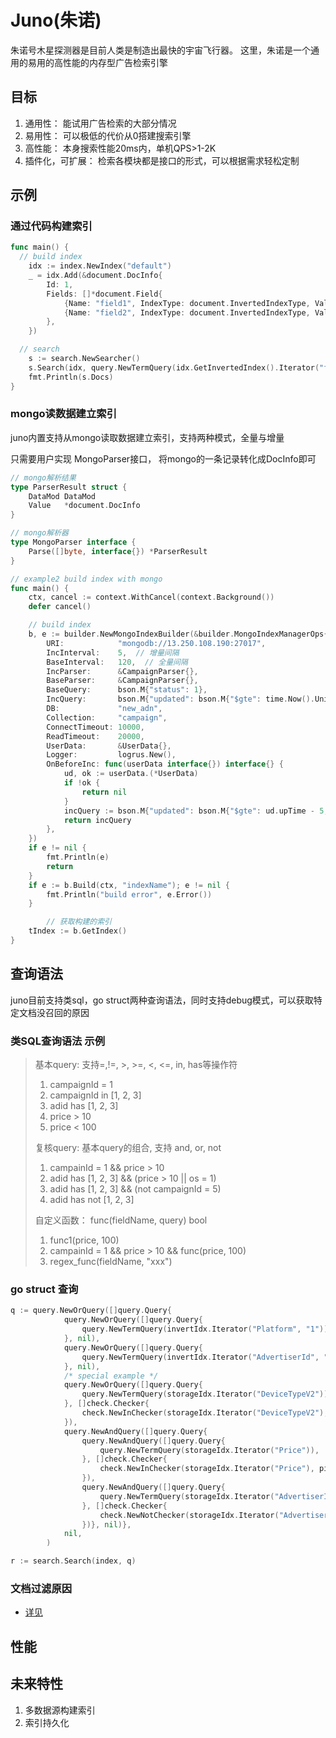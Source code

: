 # Juno(朱诺)
朱诺号木星探测器是目前人类是制造出最快的宇宙飞行器。
这里，朱诺是一个通用的易用的高性能的内存型广告检索引擎

## 目标

1. 通用性： 能试用广告检索的大部分情况
2. 易用性： 可以极低的代价从0搭建搜索引擎
3. 高性能： 本身搜索性能20ms内，单机QPS>1-2K
4. 插件化，可扩展： 检索各模块都是接口的形式，可以根据需求轻松定制

## 示例

### 通过代码构建索引

```go
func main() {
  // build index
	idx := index.NewIndex("default")
	_ = idx.Add(&document.DocInfo{
		Id: 1,
		Fields: []*document.Field{
			{Name: "field1", IndexType: document.InvertedIndexType, Value: int64(1), ValueType: document.IntFieldType},
			{Name: "field2", IndexType: document.InvertedIndexType, Value: "abc", ValueType: document.StringFieldType},
		},
	})

  // search
	s := search.NewSearcher()
	s.Search(idx, query.NewTermQuery(idx.GetInvertedIndex().Iterator("field1", "1")))
	fmt.Println(s.Docs)
}
```



### mongo读数据建立索引

juno内置支持从mongo读取数据建立索引，支持两种模式，全量与增量

只需要用户实现 MongoParser接口， 将mongo的一条记录转化成DocInfo即可

```go
// mongo解析结果
type ParserResult struct {
	DataMod DataMod
	Value   *document.DocInfo
}

// mongo解析器
type MongoParser interface {
	Parse([]byte, interface{}) *ParserResult
}

// example2 build index with mongo
func main() {
	ctx, cancel := context.WithCancel(context.Background())
	defer cancel()

	// build index
	b, e := builder.NewMongoIndexBuilder(&builder.MongoIndexManagerOps{
		URI:            "mongodb://13.250.108.190:27017",
		IncInterval:    5,  // 增量间隔
		BaseInterval:   120,  // 全量间隔
		IncParser:      &CampaignParser{},
		BaseParser:     &CampaignParser{},
		BaseQuery:      bson.M{"status": 1},
		IncQuery:       bson.M{"updated": bson.M{"$gte": time.Now().Unix() - 5, "$lte": time.Now().Unix()}},
		DB:             "new_adn",
		Collection:     "campaign",
		ConnectTimeout: 10000,
		ReadTimeout:    20000,
		UserData:       &UserData{},
		Logger:         logrus.New(),
		OnBeforeInc: func(userData interface{}) interface{} {
			ud, ok := userData.(*UserData)
			if !ok {
				return nil
			}
			incQuery := bson.M{"updated": bson.M{"$gte": ud.upTime - 5, "$lte": time.Now().Unix()}}
			return incQuery
		},
	})
	if e != nil {
		fmt.Println(e)
		return
	}
	if e := b.Build(ctx, "indexName"); e != nil {
		fmt.Println("build error", e.Error())
	}

        // 获取构建的索引
	tIndex := b.GetIndex()
}
```



## 查询语法

juno目前支持类sql，go struct两种查询语法，同时支持debug模式，可以获取特定文档没召回的原因

### 类SQL查询语法 示例

> 基本query: 支持=,!=, >, >=, <, <=, in, has等操作符
>
> 1. campaignId = 1
> 2. campaignId in [1, 2, 3]
> 3. adid has [1, 2, 3]
> 4. price > 10
> 5. price < 100
>
> 复核query: 基本query的组合, 支持 and, or, not
> 1. campainId = 1 && price > 10
> 2. adid has [1, 2, 3] && (price > 10 || os = 1)
> 3. adid has [1, 2, 3] && (not campaignId = 5)
> 4. adid has not [1, 2, 3]
>
> 自定义函数：
> func(fieldName, query) bool
>
> 1. func1(price, 100)
> 2. campainId = 1 && price > 10 && func(price, 100) 
> 3. regex_func(fieldName, "xxx")

### go struct 查询

```go
q := query.NewOrQuery([]query.Query{
			query.NewOrQuery([]query.Query{
				query.NewTermQuery(invertIdx.Iterator("Platform", "1")),
			}, nil),
			query.NewOrQuery([]query.Query{
				query.NewTermQuery(invertIdx.Iterator("AdvertiserId", "457")),
			}, nil),
			/* special example */
			query.NewOrQuery([]query.Query{
				query.NewTermQuery(storageIdx.Iterator("DeviceTypeV2")),
			}, []check.Checker{
				check.NewInChecker(storageIdx.Iterator("DeviceTypeV2"), devi, nil, false),
			}),
			query.NewAndQuery([]query.Query{
				query.NewAndQuery([]query.Query{
					query.NewTermQuery(storageIdx.Iterator("Price")),
				}, []check.Checker{
					check.NewInChecker(storageIdx.Iterator("Price"), pi, nil, false),
				}),
				query.NewAndQuery([]query.Query{
					query.NewTermQuery(storageIdx.Iterator("AdvertiserId")),
				}, []check.Checker{
					check.NewNotChecker(storageIdx.Iterator("AdvertiserId"), ai, nil, false),
				})}, nil)},
			nil,
		)

r := search.Search(index, q)
```

### 文档过滤原因

* [详见](./docs/replay.md)



## 性能

## 

## 未来特性

1. 多数据源构建索引
2. 索引持久化
